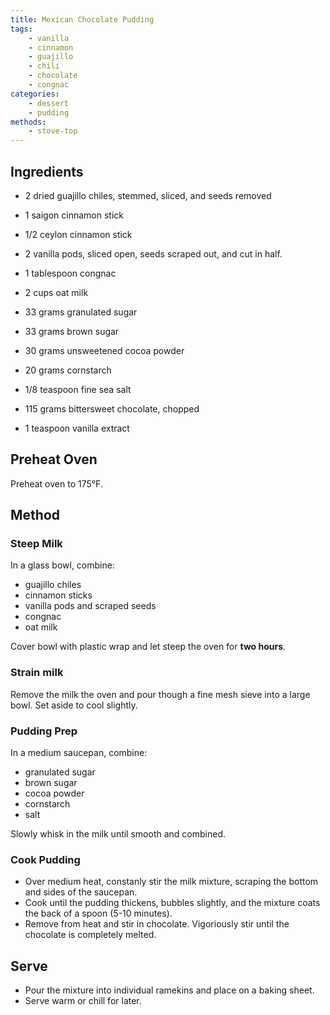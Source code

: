 ```yaml
---
title: Mexican Chocolate Pudding
tags:
    - vanilla
    - cinnamon
    - guajillo
    - chili
    - chocolate
    - congnac
categories: 
    - dessert
    - pudding
methods:
    - stove-top
---
```


## Ingredients
- 2 dried guajillo chiles, stemmed, sliced, and seeds removed
- 1 saigon cinnamon stick
- 1/2 ceylon cinnamon stick
- 2 vanilla pods, sliced open, seeds scraped out, and cut in half.
- 1 tablespoon congnac
- 2 cups oat milk

- 33 grams granulated sugar
- 33 grams brown sugar
- 30 grams unsweetened cocoa powder
- 20 grams cornstarch
- 1/8 teaspoon fine sea salt
- 115 grams bittersweet chocolate, chopped
- 1 teaspoon vanilla extract

## Preheat Oven
Preheat oven to 175°F.

## Method

### Steep Milk
In a glass bowl, combine:
- guajillo chiles
- cinnamon sticks
- vanilla pods and scraped seeds
- congnac
- oat milk

Cover bowl with plastic wrap and let steep the oven for **two hours**.

### Strain milk
Remove the milk the oven and pour though a fine mesh sieve into a large bowl. Set aside to cool slightly.

### Pudding Prep
 In a medium saucepan, combine:
- granulated sugar
- brown sugar
- cocoa powder
- cornstarch
- salt

Slowly whisk in the milk until smooth and combined.

<!--  -->

### Cook Pudding
- Over medium heat, constanly stir the milk mixture, scraping the bottom and sides of the saucepan.
- Cook until the pudding thickens, bubbles slightly, and the mixture coats the back of a spoon (5-10 minutes).
- Remove from heat and stir in chocolate. Vigoriously stir until the chocolate is completely melted.

## Serve
- Pour the mixture into individual ramekins and place on a baking sheet.
- Serve warm or chill for later.
